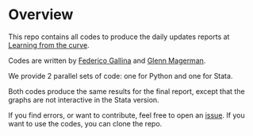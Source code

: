 # Overview
This repo contains all codes to produce the daily updates reports at [Learning from the curve](https://learning-from-the-curve.github.io).

Codes are written by [Federico Gallina](https://github.com/FedeGall) and [Glenn Magerman](https://github.com/glennmagerman).

We provide 2 parallel sets of code: one for Python and one for Stata.

Both codes produce the same results for the final report, except that the graphs are not interactive in the Stata version.

If you find errors, or want to contribute, feel free to open an [issue](https://github.com/Learning-from-the-curve/daily-updates/issues). If you want to use the codes, you can clone the repo.


